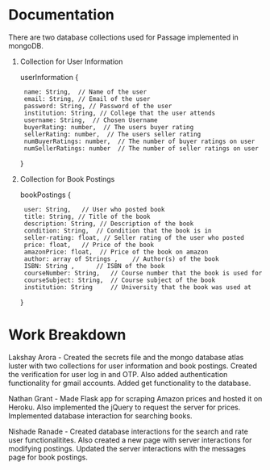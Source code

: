 # Documentation
There are two database collections used for Passage implemented in mongoDB. 
1. Collection for User Information
    
    userInformation {

        name: String,  // Name of the user
        email: String, // Email of the user
        password: String, // Password of the user
        institution: String, // College that the user attends
        username: String,  // Chosen Username
        buyerRating: number,  // The users buyer rating
        sellerRating: number,  // The users seller rating
        numBuyerRatings: number,  // The number of buyer ratings on user
        numSellerRatings: number  // The number of seller ratings on user

    }
    
2. Collection for Book Postings

    bookPostings {
        
        user: String,   // User who posted book
        title: String, // Title of the book
        description: String, // Description of the book
        condition: String,  // Condition that the book is in
        seller-rating: float, // Seller rating of the user who posted
        price: float,   // Price of the book 
        amazonPrice: float,  // Price of the book on amazon      
        author: array of Strings ,    // Author(s) of the book
        ISBN: String ,      // ISBN of the book
        courseNumber: String,   // Course number that the book is used for
        courseSubject: String,  // Course subject of the book
        institution: String     // University that the book was used at
    }



# Work Breakdown

Lakshay Arora - Created the secrets file and the mongo database atlas luster with two collections for user information and book postings. Created the verification for user log in and OTP. Also added authentication functionality for gmail accounts. Added get functionality to the database.

Nathan Grant - Made Flask app for scraping Amazon prices and hosted it on Heroku. Also implemented the jQuery to request the server for prices. Implemented database interaction for searching books.

Nishade Ranade - Created database interactions for the search and rate user functionalitites. Also created a new page with server interactions for modifying postings. Updated the server interactions with the messages page for book postings.